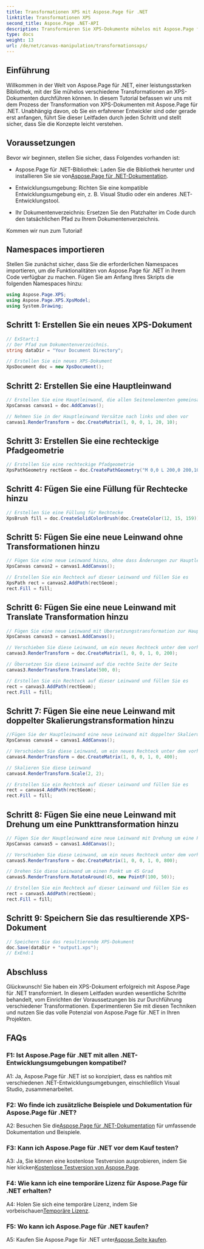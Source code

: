 ```yaml
---
title: Transformationen XPS mit Aspose.Page für .NET
linktitle: Transformationen XPS
second_title: Aspose.Page .NET-API
description: Transformieren Sie XPS-Dokumente mühelos mit Aspose.Page für .NET. Befolgen Sie unsere Schritt-für-Schritt-Anleitung für nahtlose Transformationen.
type: docs
weight: 13
url: /de/net/canvas-manipulation/transformationsxps/
---
```

## Einführung

Willkommen in der Welt von Aspose.Page für .NET, einer leistungsstarken Bibliothek, mit der Sie mühelos verschiedene Transformationen an XPS-Dokumenten durchführen können. In diesem Tutorial befassen wir uns mit dem Prozess der Transformation von XPS-Dokumenten mit Aspose.Page für .NET. Unabhängig davon, ob Sie ein erfahrener Entwickler sind oder gerade erst anfangen, führt Sie dieser Leitfaden durch jeden Schritt und stellt sicher, dass Sie die Konzepte leicht verstehen.

## Voraussetzungen

Bevor wir beginnen, stellen Sie sicher, dass Folgendes vorhanden ist:

-  Aspose.Page für .NET-Bibliothek: Laden Sie die Bibliothek herunter und installieren Sie sie von[Aspose.Page für .NET-Dokumentation](https://reference.aspose.com/page/net/).

- Entwicklungsumgebung: Richten Sie eine kompatible Entwicklungsumgebung ein, z. B. Visual Studio oder ein anderes .NET-Entwicklungstool.

- Ihr Dokumentenverzeichnis: Ersetzen Sie den Platzhalter im Code durch den tatsächlichen Pfad zu Ihrem Dokumentenverzeichnis.

Kommen wir nun zum Tutorial!

## Namespaces importieren

Stellen Sie zunächst sicher, dass Sie die erforderlichen Namespaces importieren, um die Funktionalitäten von Aspose.Page für .NET in Ihrem Code verfügbar zu machen. Fügen Sie am Anfang Ihres Skripts die folgenden Namespaces hinzu:

```csharp
using Aspose.Page.XPS;
using Aspose.Page.XPS.XpsModel;
using System.Drawing;
```

## Schritt 1: Erstellen Sie ein neues XPS-Dokument

```csharp
// ExStart:1
// Der Pfad zum Dokumentenverzeichnis.
string dataDir = "Your Document Directory";

// Erstellen Sie ein neues XPS-Dokument
XpsDocument doc = new XpsDocument();
```

## Schritt 2: Erstellen Sie eine Hauptleinwand

```csharp
// Erstellen Sie eine Hauptleinwand, die allen Seitenelementen gemeinsam ist
XpsCanvas canvas1 = doc.AddCanvas();

// Nehmen Sie in der Hauptleinwand Versätze nach links und oben vor
canvas1.RenderTransform = doc.CreateMatrix(1, 0, 0, 1, 20, 10);
```

## Schritt 3: Erstellen Sie eine rechteckige Pfadgeometrie

```csharp
// Erstellen Sie eine rechteckige Pfadgeometrie
XpsPathGeometry rectGeom = doc.CreatePathGeometry("M 0,0 L 200,0 200,100 0,100 Z");
```

## Schritt 4: Fügen Sie eine Füllung für Rechtecke hinzu

```csharp
// Erstellen Sie eine Füllung für Rechtecke
XpsBrush fill = doc.CreateSolidColorBrush(doc.CreateColor(12, 15, 159));
```

## Schritt 5: Fügen Sie eine neue Leinwand ohne Transformationen hinzu

```csharp
// Fügen Sie eine neue Leinwand hinzu, ohne dass Änderungen zur Hauptleinwand erforderlich sind
XpsCanvas canvas2 = canvas1.AddCanvas();

// Erstellen Sie ein Rechteck auf dieser Leinwand und füllen Sie es
XpsPath rect = canvas2.AddPath(rectGeom);
rect.Fill = fill;
```

## Schritt 6: Fügen Sie eine neue Leinwand mit Translate Transformation hinzu

```csharp
// Fügen Sie eine neue Leinwand mit Übersetzungstransformation zur Hauptleinwand hinzu
XpsCanvas canvas3 = canvas1.AddCanvas();

// Verschieben Sie diese Leinwand, um ein neues Rechteck unter dem vorherigen Rechteck zu positionieren
canvas3.RenderTransform = doc.CreateMatrix(1, 0, 0, 1, 0, 200);

// Übersetzen Sie diese Leinwand auf die rechte Seite der Seite
canvas3.RenderTransform.Translate(500, 0);

// Erstellen Sie ein Rechteck auf dieser Leinwand und füllen Sie es
rect = canvas3.AddPath(rectGeom);
rect.Fill = fill;
```

## Schritt 7: Fügen Sie eine neue Leinwand mit doppelter Skalierungstransformation hinzu

```csharp
//Fügen Sie der Hauptleinwand eine neue Leinwand mit doppelter Skalierungstransformation hinzu
XpsCanvas canvas4 = canvas1.AddCanvas();

// Verschieben Sie diese Leinwand, um ein neues Rechteck unter dem vorherigen Rechteck zu positionieren
canvas4.RenderTransform = doc.CreateMatrix(1, 0, 0, 1, 0, 400);

// Skalieren Sie diese Leinwand
canvas4.RenderTransform.Scale(2, 2);

// Erstellen Sie ein Rechteck auf dieser Leinwand und füllen Sie es
rect = canvas4.AddPath(rectGeom);
rect.Fill = fill;
```

## Schritt 8: Fügen Sie eine neue Leinwand mit Drehung um eine Punkttransformation hinzu

```csharp
// Fügen Sie der Hauptleinwand eine neue Leinwand mit Drehung um eine Punkttransformation hinzu
XpsCanvas canvas5 = canvas1.AddCanvas();

// Verschieben Sie diese Leinwand, um ein neues Rechteck unter dem vorherigen Rechteck zu positionieren
canvas5.RenderTransform = doc.CreateMatrix(1, 0, 0, 1, 0, 800);

// Drehen Sie diese Leinwand um einen Punkt um 45 Grad
canvas5.RenderTransform.RotateAround(45, new PointF(100, 50));

// Erstellen Sie ein Rechteck auf dieser Leinwand und füllen Sie es
rect = canvas5.AddPath(rectGeom);
rect.Fill = fill;
```

## Schritt 9: Speichern Sie das resultierende XPS-Dokument

```csharp
// Speichern Sie das resultierende XPS-Dokument
doc.Save(dataDir + "output1.xps");
// ExEnd:1
```

## Abschluss

Glückwunsch! Sie haben ein XPS-Dokument erfolgreich mit Aspose.Page für .NET transformiert. In diesem Leitfaden wurden wesentliche Schritte behandelt, vom Einrichten der Voraussetzungen bis zur Durchführung verschiedener Transformationen. Experimentieren Sie mit diesen Techniken und nutzen Sie das volle Potenzial von Aspose.Page für .NET in Ihren Projekten.

## FAQs

### F1: Ist Aspose.Page für .NET mit allen .NET-Entwicklungsumgebungen kompatibel?

A1: Ja, Aspose.Page für .NET ist so konzipiert, dass es nahtlos mit verschiedenen .NET-Entwicklungsumgebungen, einschließlich Visual Studio, zusammenarbeitet.

### F2: Wo finde ich zusätzliche Beispiele und Dokumentation für Aspose.Page für .NET?

 A2: Besuchen Sie die[Aspose.Page für .NET-Dokumentation](https://reference.aspose.com/page/net/) für umfassende Dokumentation und Beispiele.

### F3: Kann ich Aspose.Page für .NET vor dem Kauf testen?

 A3: Ja, Sie können eine kostenlose Testversion ausprobieren, indem Sie hier klicken[Kostenlose Testversion von Aspose.Page](https://releases.aspose.com/).

### F4: Wie kann ich eine temporäre Lizenz für Aspose.Page für .NET erhalten?

 A4: Holen Sie sich eine temporäre Lizenz, indem Sie vorbeischauen[Temporäre Lizenz](https://purchase.aspose.com/temporary-license/).

### F5: Wo kann ich Aspose.Page für .NET kaufen?

 A5: Kaufen Sie Aspose.Page für .NET unter[Aspose.Seite kaufen](https://purchase.aspose.com/buy).
